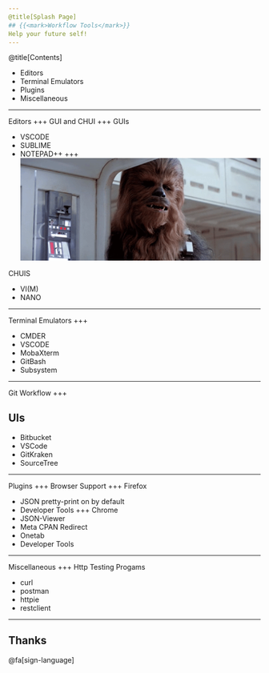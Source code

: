 ```yaml
---
@title[Splash Page]
## {{<mark>Workflow Tools</mark>}}
Help your future self!
---
```

@title[Contents]
* Editors
* Terminal Emulators
* Plugins
* Miscellaneous
---
Editors
+++
GUI and CHUI
+++
GUIs
* VSCODE
* SUBLIME
* NOTEPAD++
+++
![chui](./chui.gif)

CHUIS
* VI(M)
* NANO
---
Terminal Emulators
+++
* CMDER
* VSCODE
* MobaXterm
* GitBash 
* Subsystem
---
Git Workflow
+++
## UIs
* Bitbucket
* VSCode
* GitKraken
* SourceTree
---
Plugins
+++
Browser Support
+++
Firefox
* JSON pretty-print on by default
* Developer Tools
+++
Chrome
* JSON-Viewer
* Meta CPAN Redirect
* Onetab
* Developer Tools
---
Miscellaneous
+++
Http Testing Progams
* curl
* postman
* httpie
* restclient
---
## Thanks 

@fa[sign-language]
